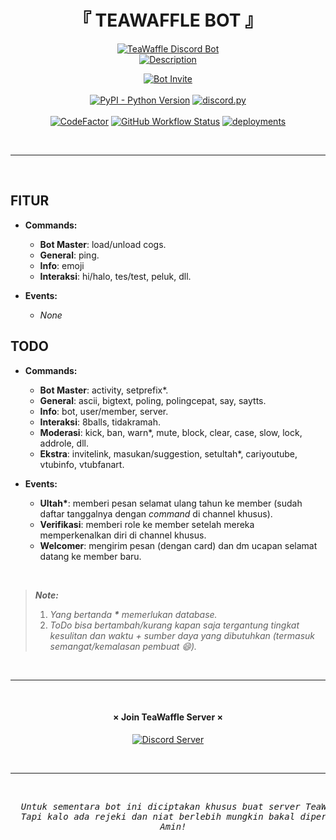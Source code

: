 <h1 align="center">『 TEAWAFFLE BOT 』</h1>
<p align="center">
  <a align="center" href="https://github.com/ergevozko/twfbot/">
    <img src="https://blogger.googleusercontent.com/img/a/AVvXsEgLwzQSlO2072fUpeNkQKEZIYZ6dfyqpqkgqELo0BgVuMw7SH7tNpkInM7sQPrSp8WXoviw8JOtVRCBdn3dDqx844woFEOXwKrLBu3nGBwDjZcNaMOOdsQ4dPV_NkSiFf0UK7d0dr49Lzac-IQLmp7butSpepseHZIvP-sbLYOJKmxQ72Q7HzUoKQ=s400-rw" alt="TeaWaffle Discord Bot">
    <br>
    <img src="https://img.shields.io/badge/Bot_server_discord_TeaWaffle-FF6A3D?style=for-the-badge" alt="Description">
  </a>
</p>
<p align="center">
  <a href="https://discord.com/oauth2/authorize?client_id=961873255759753258&permissions=2088234230&scope=bot">
    <img src="https://img.shields.io/badge/invite-Demo-c01?logo=discord&logoColor=fff" alt="Bot Invite">
  </a>
  <br><br>
  <a href="https://www.python.org/"><img alt="PyPI - Python Version" src="https://img.shields.io/badge/python-3.8｜3.9｜3.10-blue"></a>
  <a href="https://github.com/Rapptz/discord.py/"><img src="https://img.shields.io/pypi/v/discord.py.svg?label=discord.py" alt="discord.py"></a>
  <br><br>
  <a href="https://www.codefactor.io/repository/github/ergevozko/twfbot"><img src="https://img.shields.io/badge/codefactor-A%2B-00b16a" alt="CodeFactor"></a>
  <a href="https://github.com/ergevozko/twfbot/actions/workflows/codeql-analysis.yml"><img alt="GitHub Workflow Status" src="https://img.shields.io/github/workflow/status/ergevozko/twfbot/CodeQL?label=CodeQL&logo=github&logoColor=959DA5"></a>
  <a href="https://discord.gg/fC3cP8N8qC"><img src="https://img.shields.io/github/workflow/status/ergevozko/twfbot/BOTDeploy?label=deploy&logo=github&logoColor=959DA5" alt="deployments"></a>
</p>
<br>

---

<br>

## FITUR
- **Commands:**
  - **Bot Master**: load/unload cogs.
  - **General**: ping.
  - **Info**: emoji
  - **Interaksi**: hi/halo, tes/test, peluk, dll.

- **Events:**
  - _None_

## TODO
- **Commands:**
  - **Bot Master**: activity, setprefix\*.
  - **General**: ascii, bigtext, poling, polingcepat, say, saytts.
  - **Info**: bot, user/member, server.
  - **Interaksi**: 8balls, tidakramah.
  - **Moderasi**: kick, ban, warn\*, mute, block, clear, case, slow, lock, addrole, dll.
  - **Ekstra**: invitelink, masukan/suggestion, setultah\*, cariyoutube, vtubinfo, vtubfanart.

- **Events:**
  - **Ultah\***: memberi pesan selamat ulang tahun ke member (sudah daftar tanggalnya dengan _command_ di channel khusus).
  - **Verifikasi**: memberi role ke member setelah mereka memperkenalkan diri di channel khusus.
  - **Welcomer**: mengirim pesan (dengan card) dan dm ucapan selamat datang ke member baru.

<br>

> _**Note:**_
> 1. _Yang bertanda **\*** memerlukan database._
> 2. _ToDo bisa bertambah/kurang kapan saja tergantung tingkat kesulitan dan waktu + sumber daya yang dibutuhkan (termasuk semangat/kemalasan pembuat :smile:)._

<br>

---

<br>

<h4 align="center">× Join TeaWaffle Server ×</h4>
<p align="center">
  <a href="https://discord.gg/fC3cP8N8qC">
    <img src="https://img.shields.io/discord/903293306912538626?logoColor=fff&label=TeaWaffle&logo=discord&color=blue" alt="Discord Server">
  </a>
</p>

<br>

---

<br>

<pre align="center">
  <em>Untuk sementara bot ini diciptakan khusus buat server TeaWaffle.</em>
  <em>Tapi kalo ada rejeki dan niat berlebih mungkin bakal diperluas lagi target nya.</em>
  <em>Amin!</em>
</pre>
